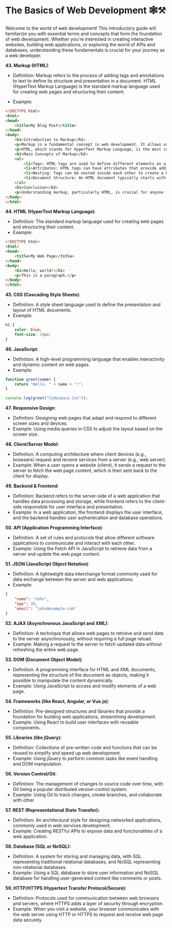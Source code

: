 # The Basics of Web Development 🕸️⚒️

Welcome to the world of web development! This introductory guide will familiarize you with essential terms and concepts that form the foundation of web development. Whether you're interested in creating interactive websites, building web applications, or exploring the world of APIs and databases, understanding these fundamentals is crucial for your journey as a web developer.

**43. Markup (HTML)**: 
   - Definition: Markup refers to the process of adding tags and annotations to text to define its structure and presentation in a document. HTML (HyperText Markup Language) is the standard markup language used for creating web pages and structuring their content.

   - Example:
   ```html
   <!DOCTYPE html>
   <html>
   <head>
       <title>My Blog Post</title>
   </head>
   <body>
       <h1>Introduction to Markup</h1>
       <p>Markup is a fundamental concept in web development. It allows us to add meaning and structure to our content through the use of tags and elements.</p>
       <p>HTML, which stands for HyperText Markup Language, is the most commonly used markup language on the web. It provides a set of predefined tags that define the various elements and components of a web page.</p>
       <h2>Main Concepts of Markup</h2>
       <ul>
           <li>Tags: HTML tags are used to define different elements on a web page. They consist of an opening tag, content, and a closing tag. For example, <code>&lt;p&gt;</code> is used to define a paragraph.</li>
           <li>Attributes: HTML tags can have attributes that provide additional information or modify the behavior of the element. Attributes are added within the opening tag. For example, the <code>&lt;img&gt;</code> tag can have attributes like <code>src</code> and <code>alt</code>.</li>
           <li>Nesting: Tags can be nested inside each other to create a hierarchical structure. Proper nesting is essential for well-formed HTML documents.</li>
           <li>Document Structure: An HTML document typically starts with a <code>&lt;!DOCTYPE html&gt;</code> declaration, followed by the <code>&lt;html&gt;</code> element containing the <code>&lt;head&gt;</code> and <code>&lt;body&gt;</code> sections.</li>
       </ul>
       <h2>Conclusion</h2>
       <p>Understanding markup, particularly HTML, is crucial for anyone involved in web development. It enables us to build organized, accessible, and visually appealing web pages that are compatible with various devices and browsers.</p>
   </body>
   </html>
   ```

**44. HTML (HyperText Markup Language)**:
   - Definition: The standard markup language used for creating web pages and structuring their content.
   - Example:
   ```html
   <!DOCTYPE html>
   <html>
   <head>
       <title>My Web Page</title>
   </head>
   <body>
       <h1>Hello, world!</h1>
       <p>This is a paragraph.</p>
   </body>
   </html>
   ```

**45. CSS (Cascading Style Sheets)**:
   - Definition: A style sheet language used to define the presentation and layout of HTML documents.
   - Example:
   ```css
   h1 {
       color: blue;
       font-size: 24px;
   }
   ```

**46. JavaScript**:
   - Definition: A high-level programming language that enables interactivity and dynamic content on web pages.
   - Example:
   ```javascript
   function greet(name) {
       return "Hello, " + name + "!";
   }

   console.log(greet("Codespace Cat"));
   ```

**47. Responsive Design**:
   - Definition: Designing web pages that adapt and respond to different screen sizes and devices.
   - Example: Using media queries in CSS to adjust the layout based on the screen size.

**48. Client/Server Model**:
   - Definition: A computing architecture where client devices (e.g., browsers) request and receive services from a server (e.g., web server).
   - Example: When a user opens a website (client), it sends a request to the server to fetch the web page content, which is then sent back to the client for display.

**49. Backend & Frontend**:
   - Definition: Backend refers to the server-side of a web application that handles data processing and storage, while frontend refers to the client-side responsible for user interface and presentation.
   - Example: In a web application, the frontend displays the user interface, and the backend handles user authentication and database operations.

**50. API (Application Programming Interface)**:
   - Definition: A set of rules and protocols that allow different software applications to communicate and interact with each other.
   - Example: Using the Fetch API in JavaScript to retrieve data from a server and update the web page content.

**51. JSON (JavaScript Object Notation)**:
   - Definition: A lightweight data interchange format commonly used for data exchange between the server and web applications.
   - Example:
   ```json
   {
       "name": "John",
       "age": 30,
       "email": "john@example.com"
   }
   ```

**52. AJAX (Asynchronous JavaScript and XML)**:
   - Definition: A technique that allows web pages to retrieve and send data to the server asynchronously, without requiring a full page reload.
   - Example: Making a request to the server to fetch updated data without refreshing the entire web page.

**53. DOM (Document Object Model)**:
   - Definition: A programming interface for HTML and XML documents, representing the structure of the document as objects, making it possible to manipulate the content dynamically.
   - Example: Using JavaScript to access and modify elements of a web page.

**54. Frameworks (like React, Angular, or Vue.js)**:
   - Definition: Pre-designed structures and libraries that provide a foundation for building web applications, streamlining development.
   - Example: Using React to build user interfaces with reusable components.

**55. Libraries (like jQuery)**:
   - Definition: Collections of pre-written code and functions that can be reused to simplify and speed up web development.
   - Example: Using jQuery to perform common tasks like event handling and DOM manipulation.

**56. Version Control/Git**:
   - Definition: The management of changes to source code over time, with Git being a popular distributed version control system.
   - Example: Using Git to track changes, create branches, and collaborate with other

**57. REST (Representational State Transfer):**
   - Definition: An architectural style for designing networked applications, commonly used in web services development.
   - Example: Creating RESTful APIs to expose data and functionalities of a web application.

**58. Database (SQL or NoSQL):**
   - Definition: A system for storing and managing data, with SQL representing traditional relational databases, and NoSQL representing non-relational databases.
   - Example: Using a SQL database to store user information and NoSQL database for handling user-generated content like comments or posts.

**59. HTTP/HTTPS (Hypertext Transfer Protocol/Secure):**
   - Definition: Protocols used for communication between web browsers and servers, where HTTPS adds a layer of security through encryption.
   - Example: When you visit a website, your browser communicates with the web server using HTTP or HTTPS to request and receive web page data securely.

   


